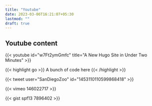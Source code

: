 ```yaml
---
title: "Youtube"
date: 2023-03-06T16:21:07+05:30
lastmod: ""
draft: true
---
```


## Youtube content


{{< youtube id="w7Ft2ymGmfc" title="A New Hugo Site in Under Two Minutes" >}}

{{< highlight go >}} A bunch of code here {{< /highlight >}}

{{< tweet user="SanDiegoZoo" id="1453110110599868418" >}}

{{< vimeo 146022717 >}}

{{< gist spf13 7896402 >}}

<!-- https://dummyjson.com/products -->
